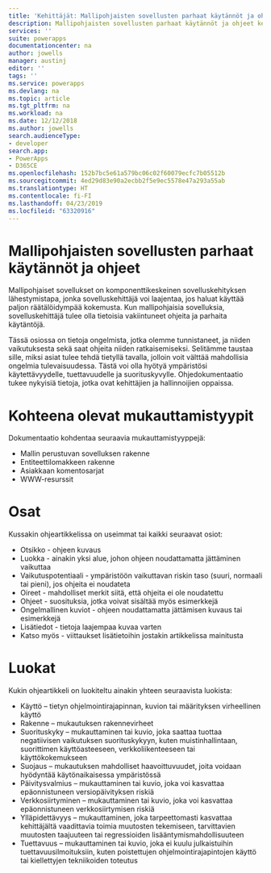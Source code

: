 ```yaml
---
title: 'Kehittäjät: Mallipohjaisten sovellusten parhaat käytännöt ja ohjeet | Microsoft Docs'
description: Mallipohjaisten sovellusten parhaat käytännöt ja ohjeet kehittäjille PowerAppsissa.
services: ''
suite: powerapps
documentationcenter: na
author: jowells
manager: austinj
editor: ''
tags: ''
ms.service: powerapps
ms.devlang: na
ms.topic: article
ms.tgt_pltfrm: na
ms.workload: na
ms.date: 12/12/2018
ms.author: jowells
search.audienceType:
- developer
search.app:
- PowerApps
- D365CE
ms.openlocfilehash: 152b7bc5e61a579bc06c02f60079ecfc7b05512b
ms.sourcegitcommit: 4ed29d83e90a2ecbb2f5e9ec5578e47a293a55ab
ms.translationtype: HT
ms.contentlocale: fi-FI
ms.lasthandoff: 04/23/2019
ms.locfileid: "63320916"
---
```

# <a name="best-practices-and-guidance-for-model-driven-apps"></a>Mallipohjaisten sovellusten parhaat käytännöt ja ohjeet

Mallipohjaiset sovellukset on komponenttikeskeinen sovelluskehityksen lähestymistapa, jonka sovelluskehittäjä voi laajentaa, jos haluat käyttää paljon räätälöidympää kokemusta. Kun mallipohjaisia sovelluksia, sovelluskehittäjä tulee olla tietoisia vakiintuneet ohjeita ja parhaita käytäntöjä. 

Tässä osiossa on tietoja ongelmista, jotka olemme tunnistaneet, ja niiden vaikutuksesta sekä saat ohjeita niiden ratkaisemiseksi. Selitämme taustaa sille, miksi asiat tulee tehdä tietyllä tavalla, jolloin voit välttää mahdollisia ongelmia tulevaisuudessa. Tästä voi olla hyötyä ympäristösi käytettävyydelle, tuettavuudelle ja suorituskyvylle. Ohjedokumentaatio tukee nykyisiä tietoja, jotka ovat kehittäjien ja hallinnoijien oppaissa.

# <a name="targeted-customization-types"></a>Kohteena olevat mukauttamistyypit
Dokumentaatio kohdentaa seuraavia mukauttamistyyppejä:

- Mallin perustuvan sovelluksen rakenne
- Entiteettilomakkeen rakenne
- Asiakkaan komentosarjat
- WWW-resurssit

# <a name="sections"></a>Osat
Kussakin ohjeartikkelissa on useimmat tai kaikki seuraavat osiot:

- Otsikko - ohjeen kuvaus
- Luokka - ainakin yksi alue, johon ohjeen noudattamatta jättäminen vaikuttaa
- Vaikutuspotentiaali - ympäristöön vaikuttavan riskin taso (suuri, normaali tai pieni), jos ohjeita ei noudateta
- Oireet - mahdolliset merkit siitä, että ohjeita ei ole noudatettu
- Ohjeet - suosituksia, jotka voivat sisältää myös esimerkkejä
- Ongelmallinen kuviot - ohjeen noudattamatta jättämisen kuvaus tai esimerkkejä
- Lisätiedot - tietoja laajempaa kuvaa varten
- Katso myös - viittaukset lisätietoihin jostakin artikkelissa mainitusta

# <a name="categories"></a>Luokat
Kukin ohjeartikkeli on luokiteltu ainakin yhteen seuraavista luokista:

- Käyttö – tietyn ohjelmointirajapinnan, kuvion tai määrityksen virheellinen käyttö
- Rakenne – mukautuksen rakennevirheet
- Suorituskyky – mukauttaminen tai kuvio, joka saattaa tuottaa negatiivisen vaikutuksen suorituskykyyn, kuten muistinhallintaan, suorittimen käyttöasteeseen, verkkoliikenteeseen tai käyttökokemukseen
- Suojaus – mukautuksen mahdolliset haavoittuvuudet, joita voidaan hyödyntää käytönaikaisessa ympäristössä
- Päivitysvalmius – mukauttaminen tai kuvio, joka voi kasvattaa epäonnistuneen versiopäivityksen riskiä
- Verkkosiirtyminen – mukauttaminen tai kuvio, joka voi kasvattaa epäonnistuneen verkkosiirtymisen riskiä
- Ylläpidettävyys – mukauttaminen, joka tarpeettomasti kasvattaa kehittäjältä vaadittavia toimia muutosten tekemiseen, tarvittavien muutosten taajuuteen tai regressioiden lisääntymismahdollisuuteen
- Tuettavuus – mukauttaminen tai kuvio, joka ei kuulu julkaistuihin tuettavuusilmoituksiin, kuten poistettujen ohjelmointirajapintojen käyttö tai kiellettyjen tekniikoiden toteutus